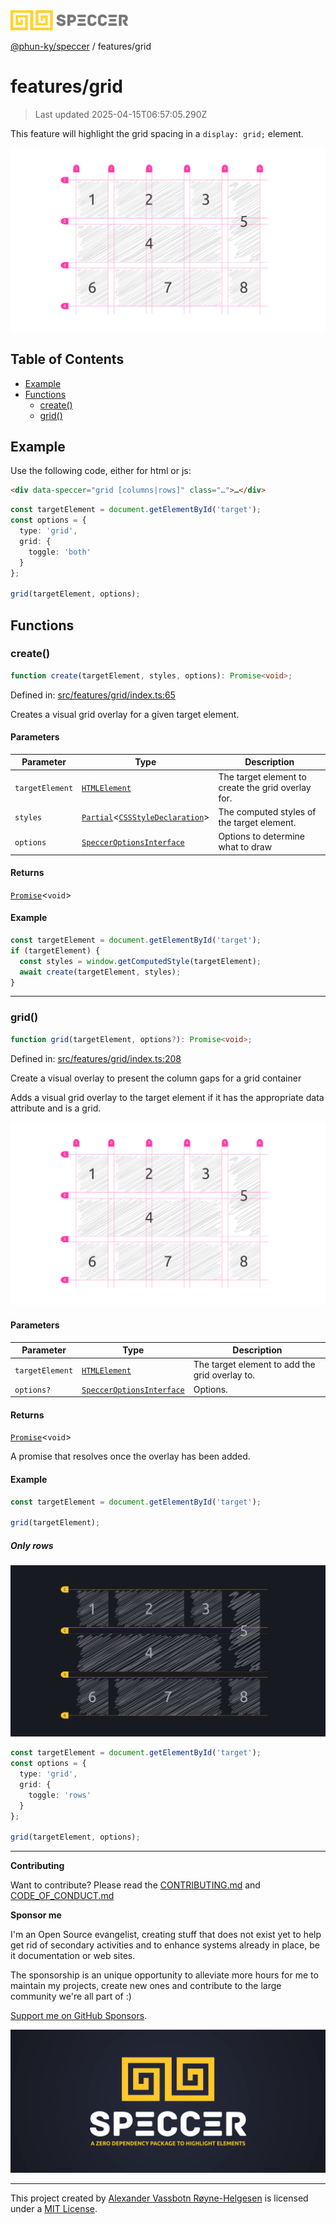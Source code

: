 <div>
  <img alt="SPECCER logo" src="https://raw.githubusercontent.com/phun-ky/speccer/main/public/logo-speccer-horizontal-colored-package.svg?raw=true" style="max-height:32px;" />
</div>

[@phun-ky/speccer](../README.md) / features/grid

# features/grid

> Last updated 2025-04-15T06:57:05.290Z

This feature will highlight the grid spacing in a `display: grid;` element.

![pin](https://github.com/phun-ky/speccer/blob/main/public/speccer-grid-full-light.png?raw=true)

## Table of Contents

- [Example](#example)
- [Functions](#functions)
  - [create()](#create)
  - [grid()](#grid)

## Example

Use the following code, either for html or js:

```html
<div data-speccer="grid [columns|rows]" class="…">…</div>
```

```ts
const targetElement = document.getElementById('target');
const options = {
  type: 'grid',
  grid: {
    toggle: 'both'
  }
};

grid(targetElement, options);
```

## Functions

### create()

```ts
function create(targetElement, styles, options): Promise<void>;
```

Defined in:
[src/features/grid/index.ts:65](https://github.com/phun-ky/speccer/blob/main/src/features/grid/index.ts#L65)

Creates a visual grid overlay for a given target element.

#### Parameters

| Parameter       | Type                                                                                                                                                                               | Description                                        |
| --------------- | ---------------------------------------------------------------------------------------------------------------------------------------------------------------------------------- | -------------------------------------------------- |
| `targetElement` | [`HTMLElement`](https://developer.mozilla.org/docs/Web/API/HTMLElement)                                                                                                            | The target element to create the grid overlay for. |
| `styles`        | [`Partial`](https://www.typescriptlang.org/docs/handbook/utility-types.html#partialtype)\<[`CSSStyleDeclaration`](https://developer.mozilla.org/docs/Web/API/CSSStyleDeclaration)> | The computed styles of the target element.         |
| `options`       | [`SpeccerOptionsInterface`](../types/speccer.md#specceroptionsinterface)                                                                                                           | Options to determine what to draw                  |

#### Returns

[`Promise`](https://developer.mozilla.org/docs/Web/JavaScript/Reference/Global_Objects/Promise)\<`void`>

#### Example

```ts
const targetElement = document.getElementById('target');
if (targetElement) {
  const styles = window.getComputedStyle(targetElement);
  await create(targetElement, styles);
}
```

---

### grid()

```ts
function grid(targetElement, options?): Promise<void>;
```

Defined in:
[src/features/grid/index.ts:208](https://github.com/phun-ky/speccer/blob/main/src/features/grid/index.ts#L208)

Create a visual overlay to present the column gaps for a grid container

Adds a visual grid overlay to the target element if it has the appropriate data
attribute and is a grid.

![grid](https://github.com/phun-ky/speccer/blob/main/public/speccer-grid-full-light.png?raw=true)

#### Parameters

| Parameter       | Type                                                                     | Description                                    |
| --------------- | ------------------------------------------------------------------------ | ---------------------------------------------- |
| `targetElement` | [`HTMLElement`](https://developer.mozilla.org/docs/Web/API/HTMLElement)  | The target element to add the grid overlay to. |
| `options?`      | [`SpeccerOptionsInterface`](../types/speccer.md#specceroptionsinterface) | Options.                                       |

#### Returns

[`Promise`](https://developer.mozilla.org/docs/Web/JavaScript/Reference/Global_Objects/Promise)\<`void`>

A promise that resolves once the overlay has been added.

#### Example

```ts
const targetElement = document.getElementById('target');

grid(targetElement);
```

##### Only rows

![grid](https://github.com/phun-ky/speccer/blob/main/public/speccer-grid-full-dark.png?raw=true)

```ts
const targetElement = document.getElementById('target');
const options = {
  type: 'grid',
  grid: {
    toggle: 'rows'
  }
};

grid(targetElement, options);
```

---

**Contributing**

Want to contribute? Please read the
[CONTRIBUTING.md](https://github.com/phun-ky/speccer/blob/main/CONTRIBUTING.md)
and
[CODE_OF_CONDUCT.md](https://github.com/phun-ky/speccer/blob/main/CODE_OF_CONDUCT.md)

**Sponsor me**

I'm an Open Source evangelist, creating stuff that does not exist yet to help
get rid of secondary activities and to enhance systems already in place, be it
documentation or web sites.

The sponsorship is an unique opportunity to alleviate more hours for me to
maintain my projects, create new ones and contribute to the large community
we're all part of :)

[Support me on GitHub Sponsors](https://github.com/sponsors/phun-ky).

![Speccer banner, with logo and slogan: A zero dependency package to annotate or highlight elements](https://github.com/phun-ky/speccer/blob/main/public/speccer-banner.png?raw=true)

---

This project created by [Alexander Vassbotn Røyne-Helgesen](http://phun-ky.net)
is licensed under a [MIT License](https://choosealicense.com/licenses/mit/).
